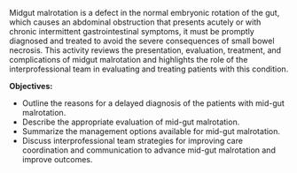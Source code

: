 Midgut malrotation is a defect in the normal embryonic rotation of the gut, which causes an abdominal obstruction that presents acutely or with chronic intermittent gastrointestinal symptoms, it must be promptly diagnosed and treated to avoid the severe consequences of small bowel necrosis. This activity reviews the presentation, evaluation, treatment, and complications of midgut malrotation and highlights the role of the interprofessional team in evaluating and treating patients with this condition.

**Objectives:**
- Outline the reasons for a delayed diagnosis of the patients with mid-gut malrotation.
- Describe the appropriate evaluation of mid-gut malrotation.
- Summarize the management options available for mid-gut malrotation.
- Discuss interprofessional team strategies for improving care coordination and communication to advance mid-gut malrotation and improve outcomes.